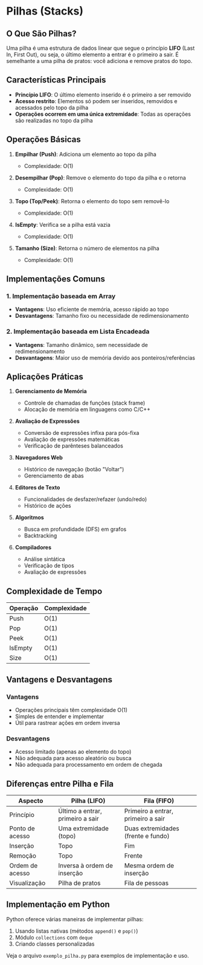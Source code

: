 # Pilhas (Stacks)

## O Que São Pilhas?

Uma pilha é uma estrutura de dados linear que segue o princípio **LIFO** (Last In, First Out), ou seja, o último elemento a entrar é o primeiro a sair. É semelhante a uma pilha de pratos: você adiciona e remove pratos do topo.

## Características Principais

- **Princípio LIFO**: O último elemento inserido é o primeiro a ser removido
- **Acesso restrito**: Elementos só podem ser inseridos, removidos e acessados pelo topo da pilha
- **Operações ocorrem em uma única extremidade**: Todas as operações são realizadas no topo da pilha

## Operações Básicas

1. **Empilhar (Push)**: Adiciona um elemento ao topo da pilha
   - Complexidade: O(1)

2. **Desempilhar (Pop)**: Remove o elemento do topo da pilha e o retorna
   - Complexidade: O(1)

3. **Topo (Top/Peek)**: Retorna o elemento do topo sem removê-lo
   - Complexidade: O(1)

4. **IsEmpty**: Verifica se a pilha está vazia
   - Complexidade: O(1)

5. **Tamanho (Size)**: Retorna o número de elementos na pilha
   - Complexidade: O(1)

## Implementações Comuns

### 1. Implementação baseada em Array
- **Vantagens**: Uso eficiente de memória, acesso rápido ao topo
- **Desvantagens**: Tamanho fixo ou necessidade de redimensionamento

### 2. Implementação baseada em Lista Encadeada
- **Vantagens**: Tamanho dinâmico, sem necessidade de redimensionamento
- **Desvantagens**: Maior uso de memória devido aos ponteiros/referências

## Aplicações Práticas

1. **Gerenciamento de Memória**
   - Controle de chamadas de funções (stack frame)
   - Alocação de memória em linguagens como C/C++

2. **Avaliação de Expressões**
   - Conversão de expressões infixa para pós-fixa
   - Avaliação de expressões matemáticas
   - Verificação de parênteses balanceados

3. **Navegadores Web**
   - Histórico de navegação (botão "Voltar")
   - Gerenciamento de abas

4. **Editores de Texto**
   - Funcionalidades de desfazer/refazer (undo/redo)
   - Histórico de ações

5. **Algoritmos**
   - Busca em profundidade (DFS) em grafos
   - Backtracking

6. **Compiladores**
   - Análise sintática
   - Verificação de tipos
   - Avaliação de expressões

## Complexidade de Tempo

| Operação     | Complexidade |
|--------------|--------------|
| Push         | O(1)         |
| Pop          | O(1)         |
| Peek         | O(1)         |
| IsEmpty      | O(1)         |
| Size         | O(1)         |

## Vantagens e Desvantagens

### Vantagens
- Operações principais têm complexidade O(1)
- Simples de entender e implementar
- Útil para rastrear ações em ordem inversa

### Desvantagens
- Acesso limitado (apenas ao elemento do topo)
- Não adequada para acesso aleatório ou busca
- Não adequada para processamento em ordem de chegada

## Diferenças entre Pilha e Fila

| Aspecto          | Pilha (LIFO)                    | Fila (FIFO)                     |
|------------------|----------------------------------|----------------------------------|
| Princípio        | Último a entrar, primeiro a sair | Primeiro a entrar, primeiro a sair |
| Ponto de acesso  | Uma extremidade (topo)          | Duas extremidades (frente e fundo) |
| Inserção         | Topo                            | Fim                              |
| Remoção          | Topo                            | Frente                           |
| Ordem de acesso  | Inversa à ordem de inserção      | Mesma ordem de inserção          |
| Visualização     | Pilha de pratos                  | Fila de pessoas                  |

## Implementação em Python

Python oferece várias maneiras de implementar pilhas:

1. Usando listas nativas (métodos `append()` e `pop()`)
2. Módulo `collections` com `deque`
3. Criando classes personalizadas

Veja o arquivo `exemplo_pilha.py` para exemplos de implementação e uso.
